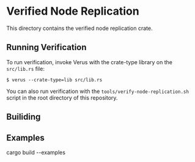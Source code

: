 # Verified Node Replication

This directory contains the verified node replication crate.

## Running Verification

To run verification, invoke Verus with the crate-type library on the `src/lib.rs` file:

```
$ verus --crate-type=lib src/lib.rs
```

You can also run verification with the `tools/verify-node-replication.sh` script in the root
directory of this repository.


## Builiding


## Examples

cargo build --examples
